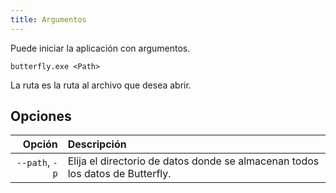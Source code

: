```yaml
---
title: Argumentos
---
```


Puede iniciar la aplicación con argumentos.

`butterfly.exe <Path>`

La ruta es la ruta al archivo que desea abrir.

## Opciones

|         Opción | Descripción                                                                                   |
| -------------: | :-------------------------------------------------------------------------------------------- |
| `--path`, `-p` | Elija el directorio de datos donde se almacenan todos los datos de Butterfly. |

